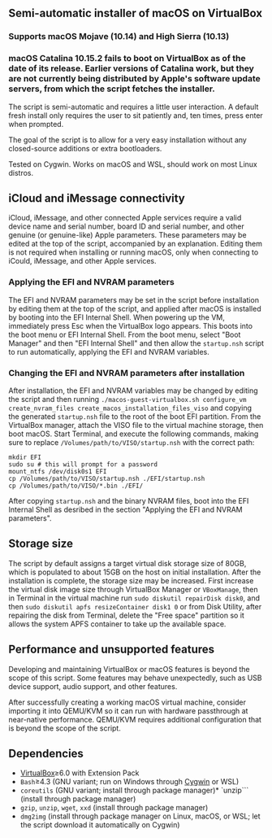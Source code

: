 ## Semi-automatic installer of macOS on VirtualBox

### Supports macOS Mojave (10.14) and High Sierra (10.13)
### macOS Catalina 10.15.2 fails to boot on VirtualBox as of the date of its release. Earlier versions of Catalina work, but they are not currently being distributed by Apple's software update servers, from which the script fetches the installer.

The script is semi-automatic and requires a little user interaction. A default fresh install only requires the user to sit patiently and, ten times, press enter when prompted.

The goal of the script is to allow for a very easy installation without any closed-source additions or extra bootloaders.

Tested on Cygwin. Works on macOS and WSL, should work on most Linux distros.

## iCloud and iMessage connectivity
iCloud, iMessage, and other connected Apple services require a valid device name and serial number, board ID and serial number, and other genuine (or genuine-like) Apple parameters. These parameters may be edited at the top of the script, accompanied by an explanation. Editing them is not required when installing or running macOS, only when connecting to iCould, iMessage, and other Apple services.

### Applying the EFI and NVRAM parameters
The EFI and NVRAM parameters may be set in the script before installation by editing them at the top of the script, and applied after macOS is installed by booting into the EFI Internal Shell. When powering up the VM, immediately press Esc when the VirtualBox logo appears. This boots into the boot menu or EFI Internal Shell. From the boot menu, select "Boot Manager" and then "EFI Internal Shell" and then allow the `startup.nsh` script to run automatically, applying the EFI and NVRAM variables.

### Changing the EFI and NVRAM parameters after installation
After installation, the EFI and NVRAM variables may be changed by editing the script and then running `./macos-guest-virtualbox.sh configure_vm create_nvram_files create_macos_installation_files_viso` and copying the generated `startup.nsh` file to the root of the boot EFI partition. From the VirtualBox manager, attach the VISO file to the virtual machine storage, then boot macOS. Start Terminal, and execute the following commands, making sure to replace `/Volumes/path/to/VISO/startup.nsh` with the correct path:
```
mkdir EFI
sudo su # this will prompt for a password
mount_ntfs /dev/disk0s1 EFI
cp /Volumes/path/to/VISO/startup.nsh ./EFI/startup.nsh
cp /Volumes/path/to/VISO/*.bin ./EFI/
```
After copying `startup.nsh` and the binary NVRAM files, boot into the EFI Internal Shell as desribed in the section "Applying the EFI and NVRAM parameters".

## Storage size

The script by default assigns a target virtual disk storage size of 80GB, which is populated to about 15GB on the host on initial installation. After the installation is complete, the storage size may be increased. First increase the virtual disk image size through VirtualBox Manager or `VBoxManage`, then in Terminal in the virtual machine run `sudo diskutil repairDisk disk0`, and then `sudo diskutil apfs resizeContainer disk1 0` or from Disk Utility, after repairing the disk from Terminal, delete the "Free space" partition so it allows the system APFS container to take up the available space.

## Performance and unsupported features

Developing and maintaining VirtualBox or macOS features is beyond the scope of this script. Some features may behave unexpectedly, such as USB device support, audio support, and other features.

After successfully creating a working macOS virtual machine, consider importing it into QEMU/KVM so it can run with hardware passthrough at near-native performance. QEMU/KVM requires additional configuration that is beyond the scope of  the script.

## Dependencies

* [VirtualBox](https://www.virtualbox.org/wiki/Downloads)≥6.0 with Extension Pack
* `Bash`≥4.3 (GNU variant; run on Windows through [Cygwin](https://cygwin.com/install.html) or WSL)
* `coreutils` (GNU variant; install through package manager)* `unzip``` (install through package manager)
* `gzip`, `unzip`, `wget`, `xxd` (install through package manager)
* `dmg2img` (install through package manager on Linux, macOS, or WSL; let the script download it automatically on Cygwin)
